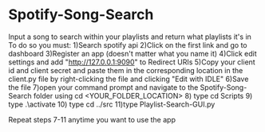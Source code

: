 # Spotify-Song-Search
Input a song to search within your playlists and return what playlists it's in
To do so you must:
  1)Search spotify api
  2)Click on the first link and go to dashboard
  3)Register an app (doesn't matter what you name it)
  4)Click edit settings and add "http://127.0.0.1:9090" to Redirect URIs
  5)Copy your client id and client secret and paste them in the corresponding location in the client.py file by right-clicking the file and clicking "Edit with IDLE"
  6)Save the file
  7)open your command prompt and navigate to the Spotify-Song-Search folder using cd <YOUR_FOLDER_LOCATION>
  8) type cd Scripts
  9) type .\activate
  10) type cd ../src
  11)type Playlist-Search-GUI.py
  
Repeat steps 7-11 anytime you want to use the app
